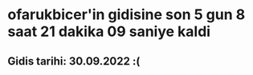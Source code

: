 # ofarukbicer'in gidisine son 5 gun 8 saat 21 dakika 09 saniye kaldi

## Gidis tarihi: 30.09.2022 :(